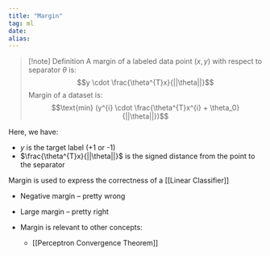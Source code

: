 ```yaml
---
title: "Margin"
tag: ml
date: 
alias:
---
```


>[!note] Definition
>A margin of a labeled data point $(x,y)$ with respect to separator $\theta$ is:
> $$y \cdot \frac{\theta^{T}x}{||\theta||}$$
> Margin of a dataset is:
> $$\text{min} (y^{i} \cdot \frac{\theta^{T}x^{i} + \theta_0}{||\theta||})$$

Here, we have:
- $y$ is the target label (+1 or -1)
- $\frac{\theta^{T}x}{||\theta||}$ is the signed distance from the point to the separator

Margin is used to express the correctness of a [[Linear Classifier]]
- Negative margin – pretty wrong
- Large margin – pretty right

- Margin is relevant to other concepts:
	- [[Perceptron Convergence Theorem]]